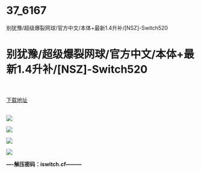 # 37_6167
别犹豫/超级爆裂网球/官方中文/本体+最新1.4升补/[NSZ]-Switch520
# 别犹豫/超级爆裂网球/官方中文/本体+最新1.4升补/[NSZ]-Switch520
 <br/></br>
[下载地址](https://www.switch520.cc/article/6167 "下载地址")
<br/></br>

<p><span><strong><img src="https://www.switch520.cc/muke_img/upload_art_editor_20200920-1_4eb84940580b751638fd5e705a93c347.jpg"></strong></span></p>
<p><span><strong><img src="https://www.switch520.cc/muke_img/upload_art_editor_20200920-1_f59ff27ff37de8c464fa0d4fbf7f0120.jpg"></strong></span></p>
<p><span><strong><img src="https://www.switch520.cc/muke_img/upload_art_editor_20200920-1_8fe6539a2c20db37b5d191ee2f0213f9.jpg"></strong></span></p>
<p><span><strong><img src="https://www.switch520.cc/muke_img/upload_art_editor_20200920-1_39e6d9a637fc770c2984d80df40555f9.jpeg"></strong></span></p>
<p></p>
<p><span><strong>—-解压密码：iswitch.cf———</strong></span></p>
